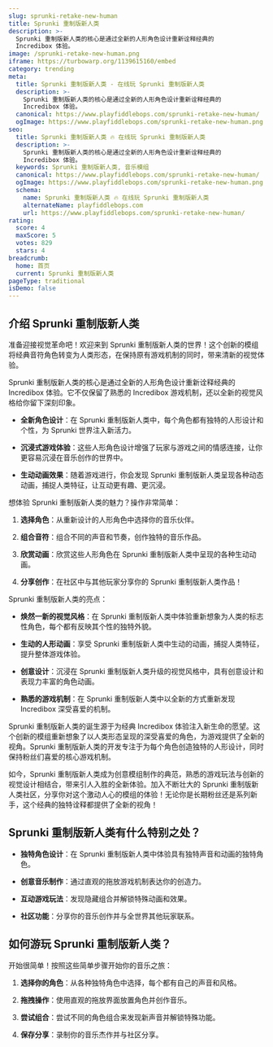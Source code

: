 ```yaml
---
slug: sprunki-retake-new-human
title: Sprunki 重制版新人类
description: >-
  Sprunki 重制版新人类的核心是通过全新的人形角色设计重新诠释经典的
  Incredibox 体验。
image: /sprunki-retake-new-human.png
iframe: https://turbowarp.org/1139615160/embed
category: trending
meta:
  title: Sprunki 重制版新人类 - 在线玩 Sprunki 重制版新人类
  description: >-
    Sprunki 重制版新人类的核心是通过全新的人形角色设计重新诠释经典的
    Incredibox 体验。
  canonical: https://www.playfiddlebops.com/sprunki-retake-new-human/
  ogImage: https://www.playfiddlebops.com/sprunki-retake-new-human.png
seo:
  title: Sprunki 重制版新人类 🔥 在线玩 Sprunki 重制版新人类
  description: >-
    Sprunki 重制版新人类的核心是通过全新的人形角色设计重新诠释经典的
    Incredibox 体验。
  keywords: Sprunki 重制版新人类, 音乐模组
  canonical: https://www.playfiddlebops.com/sprunki-retake-new-human/
  ogImage: https://www.playfiddlebops.com/sprunki-retake-new-human.png
  schema:
    name: Sprunki 重制版新人类 🔥 在线玩 Sprunki 重制版新人类
    alternateName: playfiddlebops.com
    url: https://www.playfiddlebops.com/sprunki-retake-new-human/
rating:
  score: 4
  maxScore: 5
  votes: 829
  stars: 4
breadcrumb:
  home: 首页
  current: Sprunki 重制版新人类
pageType: traditional
isDemo: false
---
```


## 介绍 Sprunki 重制版新人类

准备迎接视觉革命吧！欢迎来到 Sprunki 重制版新人类的世界！这个创新的模组将经典音符角色转变为人类形态，在保持原有游戏机制的同时，带来清新的视觉体验。

Sprunki 重制版新人类的核心是通过全新的人形角色设计重新诠释经典的 Incredibox 体验。它不仅保留了熟悉的 Incredibox 游戏机制，还以全新的视觉风格给你留下深刻印象。

- **全新角色设计**：在 Sprunki 重制版新人类中，每个角色都有独特的人形设计和个性，为 Sprunki 世界注入新活力。

- **沉浸式游戏体验**：这些人形角色设计增强了玩家与游戏之间的情感连接，让你更容易沉浸在音乐创作的世界中。

- **生动动画效果**：随着游戏进行，你会发现 Sprunki 重制版新人类呈现各种动态动画，捕捉人类特征，让互动更有趣、更沉浸。

想体验 Sprunki 重制版新人类的魅力？操作非常简单：

1. **选择角色**：从重新设计的人形角色中选择你的音乐伙伴。

1. **组合音符**：组合不同的声音和节奏，创作独特的音乐作品。

1. **欣赏动画**：欣赏这些人形角色在 Sprunki 重制版新人类中呈现的各种生动动画。

1. **分享创作**：在社区中与其他玩家分享你的 Sprunki 重制版新人类作品！

Sprunki 重制版新人类的亮点：

- **焕然一新的视觉风格**：在 Sprunki 重制版新人类中体验重新想象为人类的标志性角色，每个都有反映其个性的独特外貌。

- **生动的人形动画**：享受 Sprunki 重制版新人类中生动的动画，捕捉人类特征，提升整体游戏体验。

- **创意设计**：沉浸在 Sprunki 重制版新人类升级的视觉风格中，具有创意设计和表现力丰富的角色动画。

- **熟悉的游戏机制**：在 Sprunki 重制版新人类中以全新的方式重新发现 Incredibox 深受喜爱的机制。

Sprunki 重制版新人类的诞生源于为经典 Incredibox 体验注入新生命的愿望。这个创新的模组重新想象了以人类形态呈现的深受喜爱的角色，为游戏提供了全新的视角。Sprunki 重制版新人类的开发专注于为每个角色创造独特的人形设计，同时保持粉丝们喜爱的核心游戏机制。

如今，Sprunki 重制版新人类成为创意模组制作的典范，熟悉的游戏玩法与创新的视觉设计相结合，带来引人入胜的全新体验。加入不断壮大的 Sprunki 重制版新人类社区，分享你对这个激动人心的模组的体验！无论你是长期粉丝还是系列新手，这个经典的独特诠释都提供了全新的视角！

## Sprunki 重制版新人类有什么特别之处？

- **独特角色设计**：在 Sprunki 重制版新人类中体验具有独特声音和动画的独特角色。

- **创意音乐制作**：通过直观的拖放游戏机制表达你的创造力。

- **互动游戏玩法**：发现隐藏组合并解锁特殊动画和效果。

- **社区功能**：分享你的音乐创作并与全世界其他玩家联系。

## 如何游玩 Sprunki 重制版新人类？

开始很简单！按照这些简单步骤开始你的音乐之旅：

1. **选择你的角色**：从各种独特角色中选择，每个都有自己的声音和风格。

1. **拖拽操作**：使用直观的拖放界面放置角色并创作音乐。

1. **尝试组合**：尝试不同的角色组合来发现新声音并解锁特殊功能。

1. **保存分享**：录制你的音乐杰作并与社区分享。